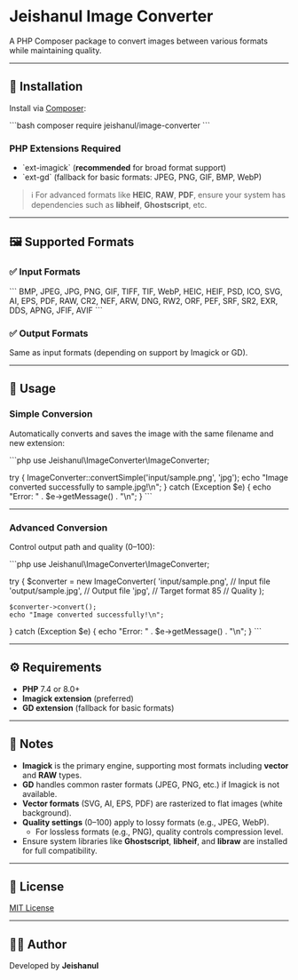 # Jeishanul Image Converter

A PHP Composer package to convert images between various formats while maintaining quality.

---

## 🚀 Installation

Install via [Composer](https://getcomposer.org/):

\`\`\`bash
composer require jeishanul/image-converter
\`\`\`

### PHP Extensions Required

- \`ext-imagick\` (**recommended** for broad format support)
- \`ext-gd\` (fallback for basic formats: JPEG, PNG, GIF, BMP, WebP)

> ℹ️ For advanced formats like **HEIC**, **RAW**, **PDF**, ensure your system has dependencies such as **libheif**, **Ghostscript**, etc.

---

## 🖼️ Supported Formats

### ✅ Input Formats

\`\`\`
BMP, JPEG, JPG, PNG, GIF, TIFF, TIF, WebP, HEIC, HEIF, PSD, ICO,
SVG, AI, EPS, PDF, RAW, CR2, NEF, ARW, DNG, RW2, ORF, PEF, SRF,
SR2, EXR, DDS, APNG, JFIF, AVIF
\`\`\`

### ✅ Output Formats

Same as input formats (depending on support by Imagick or GD).

---

## 🔧 Usage

### Simple Conversion

Automatically converts and saves the image with the same filename and new extension:

\`\`\`php
use Jeishanul\ImageConverter\ImageConverter;

try {
    ImageConverter::convertSimple('input/sample.png', 'jpg');
    echo "Image converted successfully to sample.jpg!\n";
} catch (Exception $e) {
    echo "Error: " . $e->getMessage() . "\n";
}
\`\`\`

---

### Advanced Conversion

Control output path and quality (0–100):

\`\`\`php
use Jeishanul\ImageConverter\ImageConverter;

try {
    $converter = new ImageConverter(
        'input/sample.png',      // Input file
        'output/sample.jpg',     // Output file
        'jpg',                   // Target format
        85                       // Quality
    );

    $converter->convert();
    echo "Image converted successfully!\n";
} catch (Exception $e) {
    echo "Error: " . $e->getMessage() . "\n";
}
\`\`\`

---

## ⚙️ Requirements

- **PHP** 7.4 or 8.0+
- **Imagick extension** (preferred)
- **GD extension** (fallback for basic formats)

---

## 📌 Notes

- **Imagick** is the primary engine, supporting most formats including **vector** and **RAW** types.
- **GD** handles common raster formats (JPEG, PNG, etc.) if Imagick is not available.
- **Vector formats** (SVG, AI, EPS, PDF) are rasterized to flat images (white background).
- **Quality settings** (0–100) apply to lossy formats (e.g., JPEG, WebP).
  - For lossless formats (e.g., PNG), quality controls compression level.
- Ensure system libraries like **Ghostscript**, **libheif**, and **libraw** are installed for full compatibility.

---

## 📄 License

[MIT License](https://opensource.org/licenses/MIT)

---

## 🧑‍💻 Author

Developed by **Jeishanul**